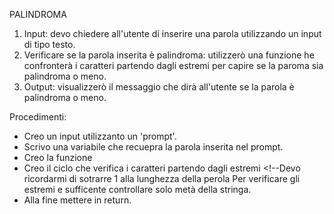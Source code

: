 PALINDROMA

1. Input: devo chiedere all'utente di inserire una parola utilizzando un input di tipo testo.
2. Verificare se la parola inserita è palindroma: utilizzerò una funzione he confronterà i caratteri partendo dagli estremi per capire se la paroma sia palindroma o meno.
3. Output: visualizzerò il messaggio che dirà all'utente se la parola è palindroma o meno.

Procedimenti:
- Creo un input utilizzanto un 'prompt'.
- Scrivo una variabile che recuepra la parola inserita nel prompt.
- Creo la funzione
- Creo il ciclo che verifica i caratteri partendo dagli estremi <!--Devo ricordarmi di sotrarre 1 alla lunghezza della perola
Per verificare gli estremi e sufficente controllare solo metà della stringa.
- Alla fine mettere in return.